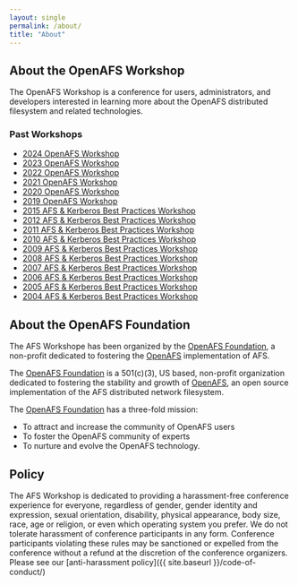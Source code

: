 ```yaml
---
layout: single
permalink: /about/
title: "About"
---
```


## About the OpenAFS Workshop

The OpenAFS Workshop is a conference for users, administrators, and developers
interested in learning more about the OpenAFS distributed filesystem and
related technologies.

### Past Workshops

* <a href="https://workshop.openafs.org/afsbpw24">2024 OpenAFS Workshop</a>
* <a href="https://workshop.openafs.org/afsbpw23">2023 OpenAFS Workshop</a>
* <a href="https://workshop.openafs.org/afsbpw22">2022 OpenAFS Workshop</a>
* <a href="https://workshop.openafs.org/afsbpw21">2021 OpenAFS Workshop</a>
* <a href="https://workshop.openafs.org/afsbpw20">2020 OpenAFS Workshop</a>
* <a href="https://workshop.openafs.org/afsbpw19">2019 OpenAFS Workshop</a>
* <a href="https://workshop.openafs.org/afsbpw15">2015 AFS & Kerberos Best Practices Workshop</a>
* <a href="https://workshop.openafs.org/afsbpw12">2012 AFS & Kerberos Best Practices Workshop</a>
* <a href="https://workshop.openafs.org/afsbpw11">2011 AFS & Kerberos Best Practices Workshop</a>
* <a href="https://workshop.openafs.org/afsbpw10">2010 AFS & Kerberos Best Practices Workshop</a>
* <a href="https://workshop.openafs.org/afsbpw09">2009 AFS & Kerberos Best Practices Workshop</a>
* <a href="https://workshop.openafs.org/afsbpw08">2008 AFS & Kerberos Best Practices Workshop</a>
* <a href="https://workshop.openafs.org/afsbpw07">2007 AFS & Kerberos Best Practices Workshop</a>
* <a href="https://workshop.openafs.org/afsbpw06">2006 AFS & Kerberos Best Practices Workshop</a>
* <a href="https://workshop.openafs.org/afsbpw05">2005 AFS & Kerberos Best Practices Workshop</a>
* <a href="https://www-conf.slac.stanford.edu/AFSBestPractices/">2004 AFS & Kerberos Best Practices Workshop</a>

## About the OpenAFS Foundation

The AFS Workshope has been organized by the [OpenAFS Foundation][2],
a non-profit dedicated to fostering the [OpenAFS][1] implementation of AFS.

The [OpenAFS Foundation][2] is a 501(c)(3), US based, non-profit organization
dedicated to fostering the stability and growth of [OpenAFS][1], an open source
implementation of the AFS distributed network filesystem.

The [OpenAFS Foundation][2] has a three-fold mission:

* To attract and increase the community of OpenAFS users
* To foster the OpenAFS community of experts
* To nurture and evolve the OpenAFS technology.

## Policy

The AFS Workshop is dedicated to providing a harassment-free conference
experience for everyone, regardless of gender, gender identity and expression,
sexual orientation, disability, physical appearance, body size, race, age or
religion, or even which operating system you prefer. We do not tolerate
harassment of conference participants in any form.  Conference participants
violating these rules may be sanctioned or expelled from the conference without
a refund at the discretion of the conference organizers. Please see our
[anti-harassment policy]({{ site.baseurl }}/code-of-conduct/)


[1]:https://www.openafs.org/
[2]:https://www.openafsfoundation.org/
